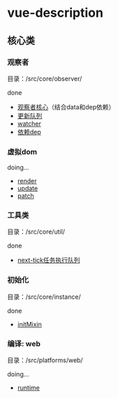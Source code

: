 # vue-description
## 核心类  
### 观察者
目录：/src/core/observer/  

done  
+ [观察者核心](/src/core/observer/index.js)（结合data和dep依赖）
+ [更新队列](/src/core/observer/scheduler.js)
+ [watcher](/src/core/observer/watcher.js)
+ [依赖dep](/src/core/observer/dep.js) 

### 虚拟dom
doing...
+ [render](/src/core/vdom/create-element.js)  
+ [update](/src/core/instance/lifecycle.js#_update)
+ [patch](/src/platforms/web/runtime/patch.js)


### 工具类  
目录：/src/core/util/  

done
+ [next-tick任务执行队列](/src/core/util/next-tick.js)  

### 初始化
目录：/src/core/instance/  

done  
+ [initMixin](/src/core/instance/init.js)

### 编译: web
目录：/src/platforms/web/  

doing...
+ [runtime](/src/platforms/web/runtime/index.js)
